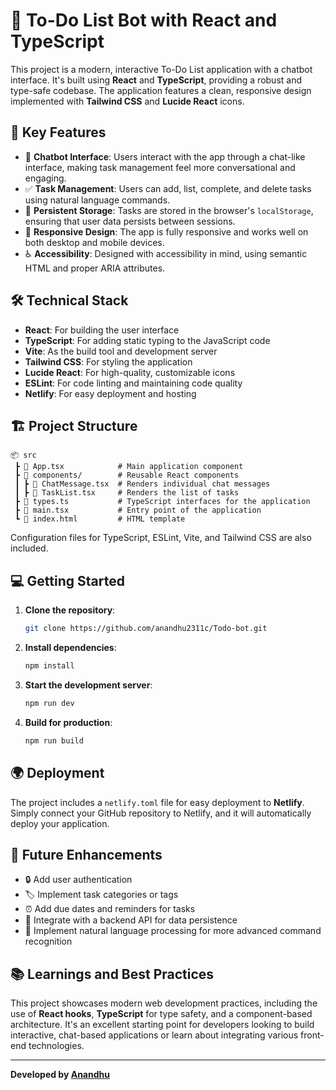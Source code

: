 # 📝 To-Do List Bot with React and TypeScript

This project is a modern, interactive To-Do List application with a chatbot interface. It's built using **React** and **TypeScript**, providing a robust and type-safe codebase. The application features a clean, responsive design implemented with **Tailwind CSS** and **Lucide React** icons.

## 🚀 Key Features

- 💬 **Chatbot Interface**: Users interact with the app through a chat-like interface, making task management feel more conversational and engaging.
- ✅ **Task Management**: Users can add, list, complete, and delete tasks using natural language commands.
- 💾 **Persistent Storage**: Tasks are stored in the browser's `localStorage`, ensuring that user data persists between sessions.
- 📱 **Responsive Design**: The app is fully responsive and works well on both desktop and mobile devices.
- ♿ **Accessibility**: Designed with accessibility in mind, using semantic HTML and proper ARIA attributes.

## 🛠️ Technical Stack

- **React**: For building the user interface
- **TypeScript**: For adding static typing to the JavaScript code
- **Vite**: As the build tool and development server
- **Tailwind CSS**: For styling the application
- **Lucide React**: For high-quality, customizable icons
- **ESLint**: For code linting and maintaining code quality
- **Netlify**: For easy deployment and hosting

## 🏗️ Project Structure

```
📦 src
 ┣ 📜 App.tsx            # Main application component
 ┣ 📂 components/        # Reusable React components
 ┃ ┣ 📜 ChatMessage.tsx  # Renders individual chat messages
 ┃ ┣ 📜 TaskList.tsx     # Renders the list of tasks
 ┣ 📜 types.ts           # TypeScript interfaces for the application
 ┣ 📜 main.tsx           # Entry point of the application
 ┗ 📜 index.html         # HTML template
```

Configuration files for TypeScript, ESLint, Vite, and Tailwind CSS are also included.

## 💻 Getting Started

1. **Clone the repository**:
   ```bash
   git clone https://github.com/anandhu2311c/Todo-bot.git
   ```

2. **Install dependencies**:
   ```bash
   npm install
   ```

3. **Start the development server**:
   ```bash
   npm run dev
   ```

4. **Build for production**:
   ```bash
   npm run build
   ```

## 🌍 Deployment

The project includes a `netlify.toml` file for easy deployment to **Netlify**. Simply connect your GitHub repository to Netlify, and it will automatically deploy your application.

## 🔮 Future Enhancements

- 🔒 Add user authentication
- 🏷️ Implement task categories or tags
- ⏰ Add due dates and reminders for tasks
- 📡 Integrate with a backend API for data persistence
- 🧠 Implement natural language processing for more advanced command recognition

## 📚 Learnings and Best Practices

This project showcases modern web development practices, including the use of **React hooks**, **TypeScript** for type safety, and a component-based architecture. It's an excellent starting point for developers looking to build interactive, chat-based applications or learn about integrating various front-end technologies.

---

**Developed by [Anandhu](https://github.com/anandhu2311c)**
